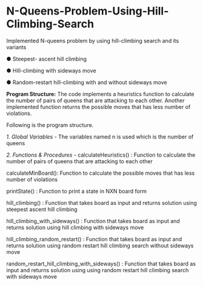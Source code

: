 # N-Queens-Problem-Using-Hill-Climbing-Search

Implemented N-queens problem by using hill-climbing search and its variants 

● Steepest- ascent hill climbing

● Hill-climbing with sideways move

● Random-restart hill-climbing with and without sideways move

**Program Structure:**
The code implements a heuristics function to calculate the number of pairs of queens that are attacking to each other. Another implemented function returns the possible moves that has less number of violations.

Following is the program structure.

*1. Global Variables -*
The variables named n is used which is the number of queens

*2. Functions & Procedures -*
calculateHeuristics() : Function to calculate the number of pairs of queens that are attacking to each other

calculateMinBoard(): Function to calculate the possible moves that has less number of violations

printState() : Function to print a state in NXN board form

hill_climbing() : Function that takes board as input and returns solution using steepest ascent hill climbing

hill_climbing_with_sideways() : Function that takes board as input and returns solution using hill climbing with sideways move

hill_climbing_random_restart() : Function that takes board as input and returns solution using random restart hill climbing search without sideways move

random_restart_hill_climbing_with_sideways() : Function that takes board as input and returns solution using using random restart hill climbing search with sideways move
